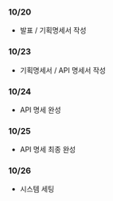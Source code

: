 ### 10/20

- 발표 / 기획명세서 작성

### 10/23

- 기획명세서 / API 명세서 작성

### 10/24

- API 명세 완성

### 10/25

- API 명세 최종 완성

### 10/26

- 시스템 세팅
